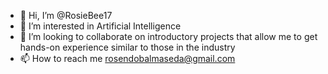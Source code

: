 - 👋 Hi, I’m @RosieBee17
- 👀 I’m interested in Artificial Intelligence
- 💞️ I’m looking to collaborate on introductory projects that allow me to get hands-on experience similar to those in the industry
- 📫 How to reach me rosendobalmaseda@gmail.com

<!---
RosieBee17/RosieBee17 is a ✨ special ✨ repository because its `README.md` (this file) appears on your GitHub profile.
You can click the Preview link to take a look at your changes.
--->
